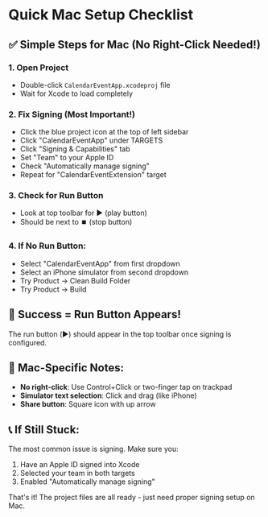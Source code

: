 # Quick Mac Setup Checklist

## ✅ **Simple Steps for Mac (No Right-Click Needed!)**

### 1. **Open Project**
- Double-click `CalendarEventApp.xcodeproj` file
- Wait for Xcode to load completely

### 2. **Fix Signing (Most Important!)**
- Click the blue project icon at the top of left sidebar
- Click "CalendarEventApp" under TARGETS
- Click "Signing & Capabilities" tab
- Set "Team" to your Apple ID
- Check "Automatically manage signing"
- Repeat for "CalendarEventExtension" target

### 3. **Check for Run Button**
- Look at top toolbar for ▶️ (play button)
- Should be next to ⏹️ (stop button)

### 4. **If No Run Button:**
- Select "CalendarEventApp" from first dropdown
- Select an iPhone simulator from second dropdown
- Try Product → Clean Build Folder
- Try Product → Build

## 🎯 **Success = Run Button Appears!**

The run button (▶️) should appear in the top toolbar once signing is configured.

## 🚨 **Mac-Specific Notes:**
- **No right-click**: Use Control+Click or two-finger tap on trackpad
- **Simulator text selection**: Click and drag (like iPhone)
- **Share button**: Square icon with up arrow

## 📞 **If Still Stuck:**
The most common issue is signing. Make sure you:
1. Have an Apple ID signed into Xcode
2. Selected your team in both targets
3. Enabled "Automatically manage signing"

That's it! The project files are all ready - just need proper signing setup on Mac.